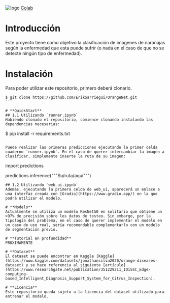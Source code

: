 ![logo](https://github.com/ErikSarriegui/OrangeNet/assets/92121483/b8e18ac1-8d33-4b56-b6ba-c49315114ae3)
[Colab](https://colab.research.google.com/drive/1YSRlpqJtUH-S5jdAkem0hoEXsZZPciuK?usp=sharing)
# **Introducción**
Este proyecto tiene como objetivo la clasificación de imágenes de naranajas según la enfermedad que esta puede sufrir (o nada en el caso de que no se detecte ningún tipo de enfermedad).

# **Instalación**
Para poder utilizar este repositorio, primero deberá clonarlo.
```
$ git clone https://github.com/ErikSarriegui/OrangeNet.git
´´´

# **QuickStart**
## 1.1 Utilizando `runner.ipynb`
Habiendo clonado el repositorio, comience clonando instalando las dependencias necesarias:
```
$ pip install -r requirements.txt
```

Puede realizar las primeras predicciones ejecutando la primer celda cuaderno `runner.ipynb`. En el caso de querer intercambiar la imagen a clasificar, simplemente inserte la ruta de su imagen:
```
import predictions

predictions.inference("""Su/ruta/aquí""")
```
## 1.2 Utilizando `web_ui.ipynb`
Además, ejecutando la primera celda de web_ui, aparecerá un enlace a una interfaz creada con [Gradio](https://www.gradio.app/) en la que podrá utilizar el modelo.

# **Modelo**
Actualmente se utiliza un modelo ResNet50 en solitario que obtiene un >97% de precisión sobre los datos de testeo. Sin embargo, por la tipología del problema, en el caso de querer implementar el modelo en un caso de uso real, sería recomendable complementarlo con un modelo de segmentación previo.

# **Tutorial en profundidad**
PROXIMAMENTE

# **Dataset**
El dataset se puede encontrar en Kaggle [Kaggle](https://www.kaggle.com/datasets/jonathansilva2020/orange-diseases-dataset) y se hace referencia al siguiente [artículo](https://www.researchgate.net/publication/351229211_IDiSSC_Edge-computing-based_Intelligent_Diagnosis_Support_System_for_Citrus_Inspection).

# **Licencia**
Este repositorio queda sujeto a la licencia del dataset utilizado para entrenar el modelo.
